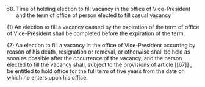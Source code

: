 68. Time of holding election to fill vacancy in the office of Vice-President and the term of office of person elected to fill casual vacancy

(1) An election to fill a vacancy caused by the expiration of the term of office of Vice-President shall be completed before the expiration of the term.

(2) An election to fill a vacancy in the office of Vice-President occurring by reason of his death, resignation or removal, or otherwise shall be held as soon as possible after the occurrence of the vacancy, and the person elected to fill the vacancy shall, subject to the provisions of article [[67]] , be entitled to hold office for the full term of five years from the date on which he enters upon his office.


